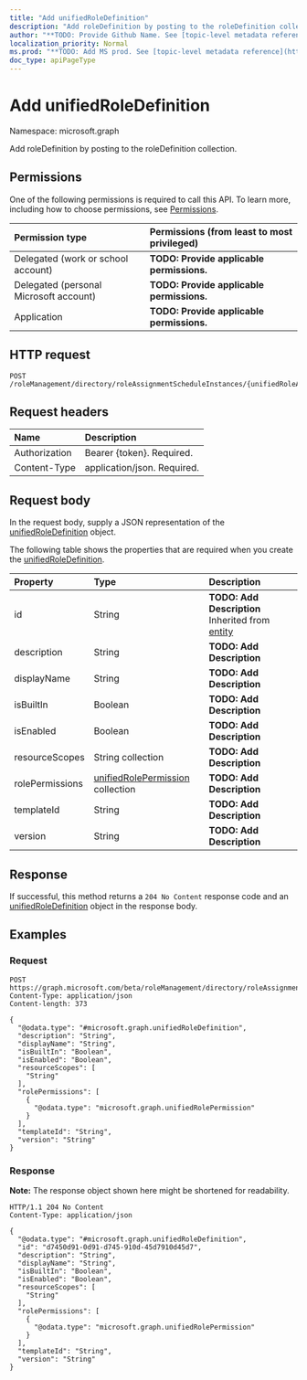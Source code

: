 ```yaml
---
title: "Add unifiedRoleDefinition"
description: "Add roleDefinition by posting to the roleDefinition collection."
author: "**TODO: Provide Github Name. See [topic-level metadata reference](https://msgo.azurewebsites.net/add/document/guidelines/metadata.html#topic-level-metadata)**"
localization_priority: Normal
ms.prod: "**TODO: Add MS prod. See [topic-level metadata reference](https://msgo.azurewebsites.net/add/document/guidelines/metadata.html#topic-level-metadata)**"
doc_type: apiPageType
---
```


# Add unifiedRoleDefinition
Namespace: microsoft.graph

Add roleDefinition by posting to the roleDefinition collection.

## Permissions
One of the following permissions is required to call this API. To learn more, including how to choose permissions, see [Permissions](/graph/permissions-reference).

|Permission type|Permissions (from least to most privileged)|
|:---|:---|
|Delegated (work or school account)|**TODO: Provide applicable permissions.**|
|Delegated (personal Microsoft account)|**TODO: Provide applicable permissions.**|
|Application|**TODO: Provide applicable permissions.**|

## HTTP request

<!-- {
  "blockType": "ignored"
}
-->
``` http
POST /roleManagement/directory/roleAssignmentScheduleInstances/{unifiedRoleAssignmentScheduleInstanceId}/activatedUsing/roleDefinition/$ref
```

## Request headers
|Name|Description|
|:---|:---|
|Authorization|Bearer {token}. Required.|
|Content-Type|application/json. Required.|

## Request body
In the request body, supply a JSON representation of the [unifiedRoleDefinition](../resources/unifiedroledefinition.md) object.

The following table shows the properties that are required when you create the [unifiedRoleDefinition](../resources/unifiedroledefinition.md).

|Property|Type|Description|
|:---|:---|:---|
|id|String|**TODO: Add Description** Inherited from [entity](../resources/entity.md)|
|description|String|**TODO: Add Description**|
|displayName|String|**TODO: Add Description**|
|isBuiltIn|Boolean|**TODO: Add Description**|
|isEnabled|Boolean|**TODO: Add Description**|
|resourceScopes|String collection|**TODO: Add Description**|
|rolePermissions|[unifiedRolePermission](../resources/unifiedrolepermission.md) collection|**TODO: Add Description**|
|templateId|String|**TODO: Add Description**|
|version|String|**TODO: Add Description**|



## Response

If successful, this method returns a `204 No Content` response code and an [unifiedRoleDefinition](../resources/unifiedroledefinition.md) object in the response body.

## Examples

### Request
<!-- {
  "blockType": "request",
  "name": "create_unifiedroledefinition_from_"
}
-->
``` http
POST https://graph.microsoft.com/beta/roleManagement/directory/roleAssignmentScheduleInstances/{unifiedRoleAssignmentScheduleInstanceId}/activatedUsing/roleDefinition/$ref
Content-Type: application/json
Content-length: 373

{
  "@odata.type": "#microsoft.graph.unifiedRoleDefinition",
  "description": "String",
  "displayName": "String",
  "isBuiltIn": "Boolean",
  "isEnabled": "Boolean",
  "resourceScopes": [
    "String"
  ],
  "rolePermissions": [
    {
      "@odata.type": "microsoft.graph.unifiedRolePermission"
    }
  ],
  "templateId": "String",
  "version": "String"
}
```


### Response
**Note:** The response object shown here might be shortened for readability.
<!-- {
  "blockType": "response",
  "truncated": true,
  "@odata.type": "microsoft.graph.unifiedRoleDefinition"
}
-->
``` http
HTTP/1.1 204 No Content
Content-Type: application/json

{
  "@odata.type": "#microsoft.graph.unifiedRoleDefinition",
  "id": "d7450d91-0d91-d745-910d-45d7910d45d7",
  "description": "String",
  "displayName": "String",
  "isBuiltIn": "Boolean",
  "isEnabled": "Boolean",
  "resourceScopes": [
    "String"
  ],
  "rolePermissions": [
    {
      "@odata.type": "microsoft.graph.unifiedRolePermission"
    }
  ],
  "templateId": "String",
  "version": "String"
}
```

